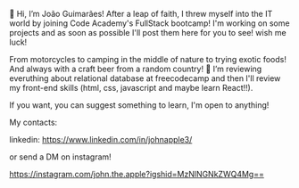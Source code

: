 👋 Hi, I’m João Guimarães! After a leap of faith, I threw myself into the IT world by joining Code Academy's FullStack bootcamp!
I'm working on some projects and as soon as possible I'll post them here for you to see! 
wish me luck!

From motorcycles to camping in the middle of nature to trying exotic foods! And always with a craft beer from a random country!
🌱 I’m reviewing everuthing about relational database at freecodecamp and then I'll review my front-end skills (html, css, javascript and maybe learn React!!). 


If you want, you can suggest something to learn, I'm open to anything!

My contacts:

linkedin: https://www.linkedin.com/in/johnapple3/

or send a DM on instagram!

https://instagram.com/john.the.apple?igshid=MzNlNGNkZWQ4Mg==

<!---
JohnTheApple3/JohnTheApple3 is a ✨ special ✨ repository because its `README.md` (this file) appears on your GitHub profile.
You can click the Preview link to take a look at your changes.
--->
